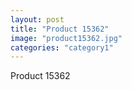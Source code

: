 ```yaml
---
layout: post
title: "Product 15362"
image: "product15362.jpg"
categories: "category1"
---
```

Product 15362

